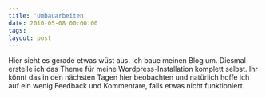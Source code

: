 ```yaml
---
title: 'Umbauarbeiten'
date: 2010-05-08 00:00:00 
tags: 
layout: post
---
```

Hier sieht es gerade etwas w&uuml;st aus. Ich baue meinen Blog um. Diesmal erstelle ich das Theme f&uuml;r meine Wordpress-Installation komplett selbst. Ihr k&ouml;nnt das in den n&auml;chsten Tagen hier beobachten und nat&uuml;rlich hoffe ich auf ein wenig Feedback und Kommentare, falls etwas nicht funktioniert.
